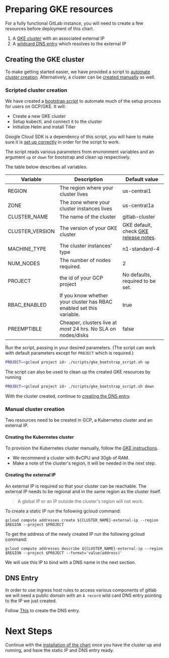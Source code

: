 # Preparing GKE resources

For a fully functional GitLab instance, you will need to create a few resources before deployment of this chart.

1. A [GKE cluster](#creating-the-gke-cluster) with an associated external IP
1. A [wildcard DNS entry](#dns-entry) which resolves to the external IP

## Creating the GKE cluster

To make getting started easier, we have provided a script to [automate cluster creation](#scripted-cluster-creation-on-gke). Alternatively, a cluster can be [created manually](#manual-cluster-creation) as well.

### Scripted cluster creation

We have created a [bootstrap script](../../scripts/gke_bootstrap_script.sh) to automate much of the setup process for users on GCP/GKE. It will:
* Create a new GKE cluster
* Setup kubectl, and connect it to the cluster
* Initialize Helm and install Tiller

Google Cloud SDK is a dependency of this script, you will have to make sure it is [set up correctly](../helm/README.md#connect-to-the-cluster) in order for the script to work.

The script reads various parameters from environment variables and an argument `up` or `down` for bootstrap and clean up respectively.

The table below describes all variables.

| Variable        | Description                                                          | Default value                    |
|-----------------|----------------------------------------------------------------------|----------------------------------|
| REGION          | The region where your cluster lives                                  | us-central1                      |
| ZONE            | The zone where your cluster instances lives                          | us-central1a                     |
| CLUSTER_NAME    | The name of the cluster                                              | gitlab-cluster                   |
| CLUSTER_VERSION | The version of your GKE cluster                                      | GKE default, check [GKE release notes][]. |
| MACHINE_TYPE    | The cluster instances' type                                          | n1-standard-4                    |
| NUM_NODES       | The number of nodes required.                                        | 2                                |
| PROJECT         | the id of your GCP project                                           | No defaults, required to be set. |
| RBAC_ENABLED    | If you know whether your cluster has RBAC enabled set this variable. | true                             |
| PREEMPTIBLE     | Cheaper, clusters live at *most* 24 hrs. No SLA on nodes/disks       | false                            |

[GKE release notes]: https://cloud.google.com/kubernetes-engine/release-notes

Run the script, passing in your desired parameters. (The script can work with default parameters except for `PROJECT` which is required.)

```bash
PROJECT=<gcloud project id> ./scripts/gke_bootstrap_script.sh up
```

The script can also be used to clean up the created GKE resources by running

```bash
PROJECT=<gcloud project id> ./scripts/gke_bootstrap_script.sh down
```

With the cluster created, continue to [creating the DNS entry](#dns-entry).

### Manual cluster creation

Two resources need to be created in GCP, a Kubernetes cluster and an external IP.

#### Creating the Kubernetes cluster

To provision the Kubernetes cluster manually, follow the [GKE instructions](https://cloud.google.com/kubernetes-engine/docs/how-to/creating-a-container-cluster).

* We recommend a cluster with 8vCPU and 30gb of RAM.
* Make a note of the cluster's region, it will be needed in the next step.

#### Creating the external IP

An external IP is required so that your cluster can be reachable. The external IP needs to be regional and in the same region as the cluster itself.

> A global IP or an IP outside the cluster's region will not work.

To create a static IP run the following gcloud command:

`gcloud compute addresses create ${CLUSTER_NAME}-external-ip --region $REGION --project $PROJECT`

To get the address of the newly created IP run the following gcloud command:

`gcloud compute addresses describe ${CLUSTER_NAME}-external-ip --region $REGION --project $PROJECT --format='value(address)'`

We will use this IP to bind with a DNS name in the next section.

## DNS Entry

In order to use ingress host rules to access various components of gitlab we will need a public domain with an `A record` wild card DNS entry pointing to the IP we just created.

Follow [This](https://cloud.google.com/dns/quickstart) to create the DNS entry.

# Next Steps

Continue with the [installation of the chart](../installation/README.md) once you have the cluster up and running, and have the static IP and DNS entry ready.
